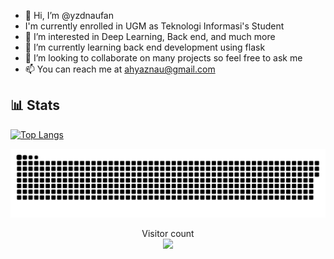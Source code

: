 - 👋 Hi, I’m @yzdnaufan 
- I'm currently enrolled in UGM as Teknologi Informasi's Student
- 👀 I’m interested in Deep Learning, Back end, and much more
- 🌱 I’m currently learning back end development using flask
- 💞️ I’m looking to collaborate on many projects so feel free to ask me
- 📫 You can reach me at ahyaznau@gmail.com

<!---
yzdnaufan/yzdnaufan is a ✨ special ✨ repository because its `README.md` (this file) appears on your GitHub profile.
You can click the Preview link to take a look at your changes.
--->


## 📊 Stats

[![Top Langs](https://github-readme-stats.vercel.app/api/top-langs/?username=yzdnaufan&hide=Procfile&layout=compact&theme=github_dark&hide_border=true)](https://github.com/yzdnaufan)


<a href=# align="center"><img src="contributions.svg"></a>
<p align="center"> 
  Visitor count<br>
  <img src="https://profile-counter.glitch.me/yzdnaufan/count.svg" />
</p>
